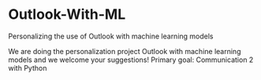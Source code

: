 # Outlook-With-ML
Personalizing the use of Outlook with machine learning models

We are doing the personalization project Outlook with machine learning models and we welcome your suggestions!
Primary goal: Communication 2 with Python
